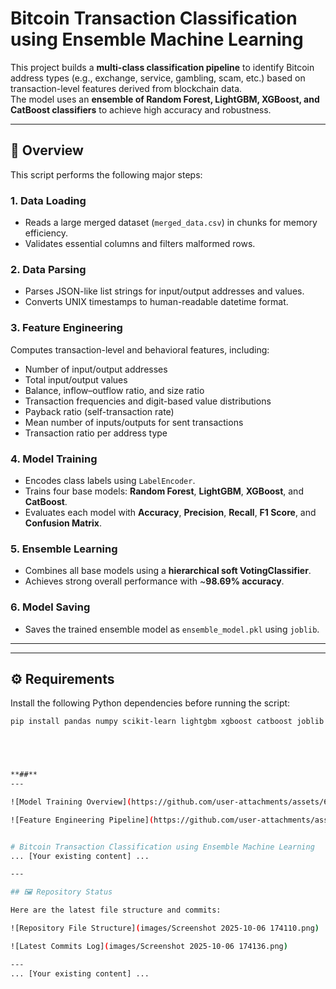 # Bitcoin Transaction Classification using Ensemble Machine Learning

This project builds a **multi-class classification pipeline** to identify Bitcoin address types (e.g., exchange, service, gambling, scam, etc.) based on transaction-level features derived from blockchain data.  
The model uses an **ensemble of Random Forest, LightGBM, XGBoost, and CatBoost classifiers** to achieve high accuracy and robustness.

---

## 🧩 Overview

This script performs the following major steps:

### **1. Data Loading**
- Reads a large merged dataset (`merged_data.csv`) in chunks for memory efficiency.  
- Validates essential columns and filters malformed rows.

### **2. Data Parsing**
- Parses JSON-like list strings for input/output addresses and values.  
- Converts UNIX timestamps to human-readable datetime format.

### **3. Feature Engineering**
Computes transaction-level and behavioral features, including:
- Number of input/output addresses  
- Total input/output values  
- Balance, inflow–outflow ratio, and size ratio  
- Transaction frequencies and digit-based value distributions  
- Payback ratio (self-transaction rate)  
- Mean number of inputs/outputs for sent transactions  
- Transaction ratio per address type

### **4. Model Training**
- Encodes class labels using `LabelEncoder`.  
- Trains four base models: **Random Forest**, **LightGBM**, **XGBoost**, and **CatBoost**.  
- Evaluates each model with **Accuracy**, **Precision**, **Recall**, **F1 Score**, and **Confusion Matrix**.

### **5. Ensemble Learning**
- Combines all base models using a **hierarchical soft VotingClassifier**.  
- Achieves strong overall performance with ~**98.69% accuracy**.

### **6. Model Saving**
- Saves the trained ensemble model as `ensemble_model.pkl` using `joblib`.

---

---

## ⚙️ Requirements

Install the following Python dependencies before running the script:

```bash
pip install pandas numpy scikit-learn lightgbm xgboost catboost joblib





**##**
---

![Model Training Overview](https://github.com/user-attachments/assets/6e82fe44-8766-49a2-a106-a3d7ee0f6717)

![Feature Engineering Pipeline](https://github.com/user-attachments/assets/f1cf362d-5a1b-4b58-997a-c985368a918d)


# Bitcoin Transaction Classification using Ensemble Machine Learning
... [Your existing content] ...

---

## 🖼️ Repository Status

Here are the latest file structure and commits:

![Repository File Structure](images/Screenshot 2025-10-06 174110.png)

![Latest Commits Log](images/Screenshot 2025-10-06 174136.png)

---
... [Your existing content] ...

